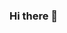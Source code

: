 ### Hi there 👋

<!--
**JokerDKha/JokerDKha** is a ✨ _special_ ✨ repository because its `README.md` (this file) appears on your GitHub profile.

Here are some ideas to get you started:

- 🔭 I’m currently working on T.A Inc
- 🌱 I’m currently learning Python
- 👯 I’m looking to collaborate on Youtube
- 🤔 I’m looking for help with NX Translation
https://github-readme-stats.vercel.app/api?username=JokerDKha&&show icons=true&title color=ffffff&icon color=bb2acf&text color=daf7dc&bg color=1515
